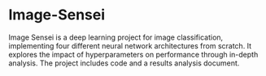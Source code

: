 # Image-Sensei
Image Sensei is a deep learning project for image classification, implementing four different neural network architectures from scratch. It explores the impact of hyperparameters on performance through in-depth analysis. The project includes code and a results analysis document.
